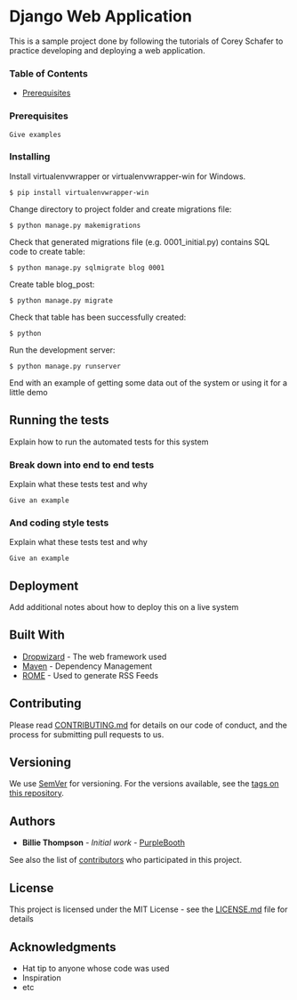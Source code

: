 # Django Web Application

This is a sample project done by following the tutorials of Corey Schafer to practice developing and deploying
a web application.

### Table of Contents
* [Prerequisites](#prerequisites)

### Prerequisites

```
Give examples
```

### Installing

Install virtualenvwrapper or virtualenvwrapper-win for Windows.

```
$ pip install virtualenvwrapper-win
```

Change directory to project folder and create migrations file:

```
$ python manage.py makemigrations
```

Check that generated migrations file (e.g. 0001_initial.py) contains SQL code to create table:

```
$ python manage.py sqlmigrate blog 0001
```

Create table blog_post:

```
$ python manage.py migrate
```

Check that table has been successfully created:

```
$ python 
```

Run the development server:
```
$ python manage.py runserver
```

End with an example of getting some data out of the system or using it for a little demo

## Running the tests

Explain how to run the automated tests for this system

### Break down into end to end tests

Explain what these tests test and why

```
Give an example
```

### And coding style tests

Explain what these tests test and why

```
Give an example
```

## Deployment

Add additional notes about how to deploy this on a live system

## Built With

* [Dropwizard](http://www.dropwizard.io/1.0.2/docs/) - The web framework used
* [Maven](https://maven.apache.org/) - Dependency Management
* [ROME](https://rometools.github.io/rome/) - Used to generate RSS Feeds

## Contributing

Please read [CONTRIBUTING.md](https://gist.github.com/PurpleBooth/b24679402957c63ec426) for details on our code of conduct, and the process for submitting pull requests to us.

## Versioning

We use [SemVer](http://semver.org/) for versioning. For the versions available, see the [tags on this repository](https://github.com/your/project/tags). 

## Authors

* **Billie Thompson** - *Initial work* - [PurpleBooth](https://github.com/PurpleBooth)

See also the list of [contributors](https://github.com/your/project/contributors) who participated in this project.

## License

This project is licensed under the MIT License - see the [LICENSE.md](LICENSE.md) file for details

## Acknowledgments

* Hat tip to anyone whose code was used
* Inspiration
* etc